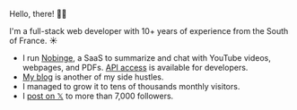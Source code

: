 Hello, there! 👋🏻

I'm a full-stack web developer with 10+ years of experience from the South of France. ☀️

- I run [Nobinge](https://nobinge.ai), a SaaS to summarize and chat with YouTube videos, webpages, and PDFs. [API access](https://nobinge.ai/api) is available for developers.
- [My blog](https://benjamincrozat.com) is another of my side hustles.
- I managed to grow it to tens of thousands monthly visitors.
- I [post on 𝕏](https://twitter.com/benjamincrozat) to more than 7,000 followers.
